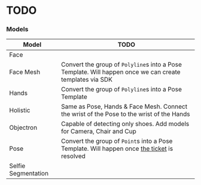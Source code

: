 # TODO
### Models
| Model               | TODO                                    |
|---------------------|-----------------------------------------|
| Face                | |
| Face Mesh           | Convert the group of `Polyline`s into a Pose Template. Will happen once we can create templates via SDK     |
| Hands               | Convert the group of `Polyline`s into a Pose Template |
| Holistic            | Same as Pose, Hands & Face Mesh. Connect the wrist of the Pose to the wrist of the Hands |
| Objectron           | Capable of detecting only shoes. Add models for Camera, Chair and Cup  |
| Pose                | Convert the group of `Point`s into a Pose Template. Will happen once [the ticket](https://support.dataloop.ai/support/tickets/5252) is resolved |
| Selfie Segmentation | |

